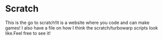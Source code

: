 # Scratch
This is the go to scratch!It is a website where you code and can make games!
I also have a file on how I think the scratch/turbowarp scripts look like.Feel free to see it!
